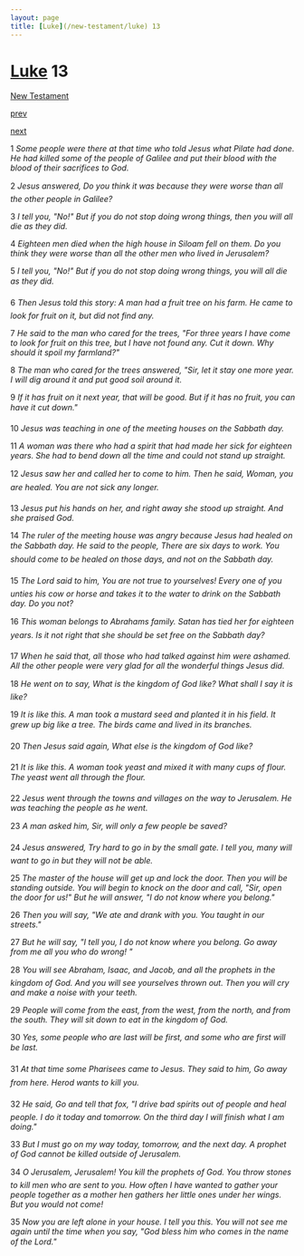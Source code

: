 ```yaml
---
layout: page
title: [Luke](/new-testament/luke) 13
---
```


# [Luke](/new-testament/luke) 13

[New Testament](/new-testament)


[prev](/new-testament/luke/luke-12.html)


[next](/new-testament/luke/luke-14.html)

1 _Some people were there at that time who told Jesus what Pilate had done. He had killed some of the people of Galilee and put their blood with the blood of their sacrifices to God._

2 _Jesus answered, Do you think it was because they were worse than all the other people in Galilee?_

3 _I tell you, "No!" But if you do not stop doing wrong things, then you will all die as they did._

4 _Eighteen men died when the high house in Siloam fell on them. Do you think they were worse than all the other men who lived in Jerusalem?_

5 _I tell you, "No!" But if you do not stop doing wrong things, you will all die as they did._

6 _Then Jesus told this story: A man had a fruit tree on his farm. He came to look for fruit on it, but did not find any._

7 _He said to the man who cared for the trees, "For three years I have come to look for fruit on this tree, but I have not found any. Cut it down. Why should it spoil my farmland?"_

8 _The man who cared for the trees answered, "Sir, let it stay one more year. I will dig around it and put good soil around it._

9 _If it has fruit on it next year, that will be good. But if it has no fruit, you can have it cut down." _

10 _Jesus was teaching in one of the meeting houses on the Sabbath day._

11 _A woman was there who had a spirit that had made her sick for eighteen years. She had to bend down all the time and could not stand up straight._

12 _Jesus saw her and called her to come to him. Then he said, Woman, you are healed.  You are not sick any longer._

13 _Jesus put his hands on her, and right away she stood up straight. And she praised God._

14 _The ruler of the meeting house was angry because Jesus had healed on the Sabbath day.  He said to the people, There are six days to work. You should come to be healed on those days, and not on the Sabbath day._

15 _The Lord said to him, You are not true to yourselves! Every one of you unties his cow or horse and takes it to the water to drink on the Sabbath day. Do you not?_

16 _This woman belongs to Abrahams family. Satan has tied her for eighteen years. Is it not right that she should be set free on the Sabbath day?_

17 _When he said that, all those who had talked against him were ashamed. All the other people were very glad for all the wonderful things Jesus did._

18 _He went on to say, What is the kingdom of God like? What shall I say it is like?_

19 _It is like this. A man took a mustard seed and planted it in his field. It grew up big like a tree. The birds came and lived in its branches._

20 _Then Jesus said again, What else is the kingdom of God like?_

21 _It is like this. A woman took yeast and mixed it with many cups of flour. The yeast went all through the flour._

22 _Jesus went through the towns and villages on the way to Jerusalem. He was teaching the people as he went._

23 _A man asked him, Sir, will only a few people be saved?_

24 _Jesus answered, Try hard to go in by the small gate. I tell you, many will want to go in but they will not be able._

25 _The master of the house will get up and lock the door. Then you will be standing outside.  You will begin to knock on the door and call, "Sir, open the door for us!" But he will answer, "I do not know where you belong."_

26 _Then you will say, "We ate and drank with you. You taught in our streets."_

27 _But he will say, "I tell you, I do not know where you belong. Go away from me all you who do wrong! "_

28 _You will see Abraham, Isaac, and Jacob, and all the prophets in the kingdom of God.  And you will see yourselves thrown out. Then you will cry and make a noise with your teeth._

29 _People will come from the east, from the west, from the north, and from the south. They will sit down to eat in the kingdom of God._

30 _Yes, some people who are last will be first, and some who are first will be last._

31 _At that time some Pharisees came to Jesus. They said to him, Go away from here.  Herod wants to kill you._

32 _He said, Go and tell that fox, "I drive bad spirits out of people and heal people. I do it today and tomorrow. On the third day I will finish what I am doing."_

33 _But I must go on my way today, tomorrow, and the next day. A prophet of God cannot be killed outside of Jerusalem._

34 _O Jerusalem, Jerusalem! You kill the prophets of God. You throw stones to kill men who are sent to you. How often I have wanted to gather your people together as a mother hen gathers her little ones under her wings. But you would not come!_

35 _Now you are left alone in your house. I tell you this. You will not see me again until the time when you say, "God bless him who comes in the name of the Lord." _

